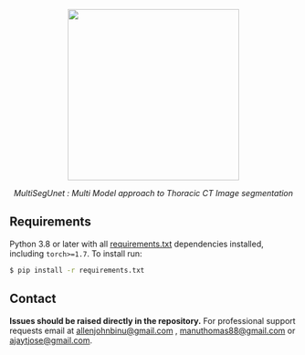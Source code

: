 <p align="center">
  <img src="https://raw.githubusercontent.com/allen-john-binu/MutiSegUnet/demo/logo.png" height="300"/>
</p>
<p align="center">
  <em>MultiSegUnet : Multi Model approach to Thoracic CT Image segmentation</em>
</p>

## Requirements

Python 3.8 or later with all [requirements.txt](https://github.com/ultralytics/yolov5/blob/master/requirements.txt) dependencies installed, including `torch>=1.7`. To install run:
```bash
$ pip install -r requirements.txt
```

## Contact

**Issues should be raised directly in the repository.** For professional support requests email at allenjohnbinu@gmail.com , manuthomas88@gmail.com or ajaytjose@gmail.com.
